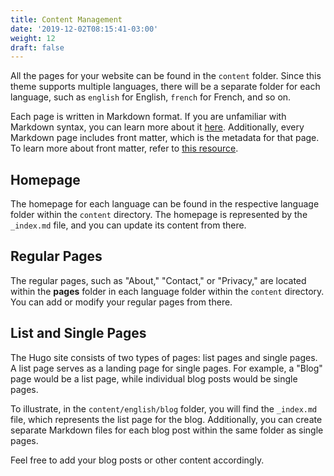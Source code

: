 ```yaml
---
title: Content Management
date: '2019-12-02T08:15:41-03:00'
weight: 12
draft: false
---
```


All the pages for your website can be found in the `content` folder. Since this theme supports multiple languages, there will be a separate folder for each language, such as `english` for English, `french` for French, and so on.

Each page is written in Markdown format. If you are unfamiliar with Markdown syntax, you can learn more about it [here](https://www.markdownguide.org/basic-syntax/). Additionally, every Markdown page includes front matter, which is the metadata for that page. To learn more about front matter, refer to [this resource](https://gohugo.io/content-management/front-matter/).

## Homepage

The homepage for each language can be found in the respective language folder within the `content` directory. The homepage is represented by the `_index.md` file, and you can update its content from there.

## Regular Pages

The regular pages, such as "About," "Contact," or "Privacy," are located within the **pages** folder in each language folder within the `content` directory. You can add or modify your regular pages from there.

## List and Single Pages

The Hugo site consists of two types of pages: list pages and single pages. A list page serves as a landing page for single pages. For example, a "Blog" page would be a list page, while individual blog posts would be single pages.

To illustrate, in the `content/english/blog` folder, you will find the `_index.md` file, which represents the list page for the blog. Additionally, you can create separate Markdown files for each blog post within the same folder as single pages.

Feel free to add your blog posts or other content accordingly.
